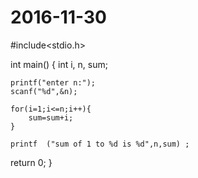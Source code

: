 # 2016-11-30


#include<stdio.h>

int main()
{
	int  i, n, sum;
	
	printf("enter n:");
	scanf("%d",&n);
	
	for(i=1;i<=n;i++){
		sum=sum+i;
	}
	
	printf	("sum of 1 to %d is %d",n,sum) ;
	
 return 0;
} 
